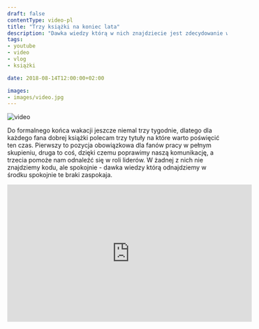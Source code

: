 ```yaml
---
draft: false
contentType: video-pl
title: "Trzy książki na koniec lata"
description: "Dawka wiedzy którą w nich znajdziecie jest zdecydowanie warta polecenia."
tags: 
- youtube
- video
- vlog
- książki

date: 2018-08-14T12:00:00+02:00

images:
- images/video.jpg
---
```


![video](/images/video.jpg)

Do formalnego końca wakacji jeszcze niemal trzy tygodnie, dlatego dla każdego fana dobrej książki polecam trzy tytuły na które warto poświęcić ten czas. Pierwszy to pozycja obowiązkowa dla fanów pracy w pełnym skupieniu, druga to coś, dzięki czemu poprawimy naszą komunikację, a trzecia pomoże nam odnaleźć się w roli liderów. W żadnej z nich nie znajdziemy kodu, ale spokojnie - dawka wiedzy którą odnajdziemy w środku spokojnie te braki zaspokaja.

<iframe width="560" height="315" src="https://www.youtube.com/embed/54xwfSlIU7A" frameborder="0" allow="accelerometer; autoplay; encrypted-media; gyroscope; picture-in-picture" allowfullscreen></iframe>